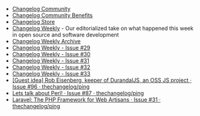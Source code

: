 * [Changelog Community](https://changelog.com/membership)
* [Changelog Community Benefits](https://changelog.com/benefits)
* [Changelog Store](https://changelog.com/store)
* [Changelog Weekly](https://changelog.com/weekly) - Our editorialized take on what happened this week in open source and software development
* [Changelog Weekly Archive](https://changelog.com/weekly/archive)
* [Changelog Weekly - Issue #29](http://email.thechangelog.com/t/t-F0776DBF4D48199E)
* [Changelog Weekly - Issue #30](http://email.thechangelog.com/t/t-8F9B0AF3C4E0DBF7)
* [Changelog Weekly - Issue #31](http://lists.thechangelog.com/t/t-47F04C6633D04D09)
* [Changelog Weekly - Issue #32](http://email.thechangelog.com/t/t-5D8CB7AD739491FD)
* [Changelog Weekly - Issue #33](http://email.thechangelog.com/t/t-2E223392B979D616)
* [[Guest idea] Rob Eisenberg, keeper of DurandalJS, an OSS JS project · Issue #96 · thechangelog/ping](https://github.com/thechangelog/ping/issues/96)
* [Lets talk about Perl! · Issue #87 · thechangelog/ping](https://github.com/thechangelog/ping/issues/87)
* [Laravel: The PHP Framework for Web Artisans · Issue #31 · thechangelog/ping](https://github.com/thechangelog/ping/issues/31)